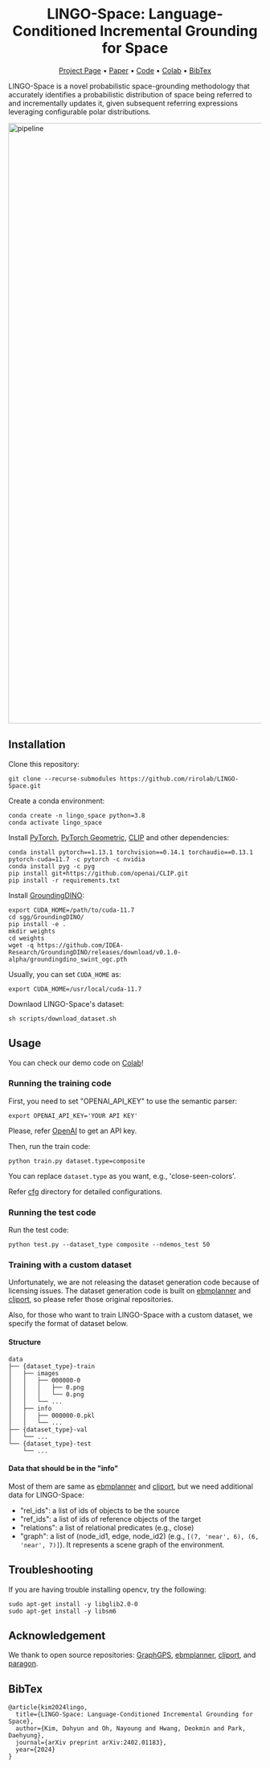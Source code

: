 <div align="center">
    <h1> <a>LINGO-Space: Language-Conditioned Incremental Grounding for Space</a></h1>

<p align="center">
  <a href="https://lingo-space.github.io">Project Page</a> •
  <a href="https://arxiv.org/abs/2402.01183">Paper</a> •
  <a href="https://github.com/rirolab/LINGO-Space">Code</a> •
  <a href="https://colab.research.google.com/drive/14Nl0sozJ3JpfwxkfwGk_0s8k8DOqTEVN?usp=sharing">Colab</a> •
  <a href="#bibtex">BibTex</a>
</p>

</div>


LINGO-Space is a novel probabilistic space-grounding methodology that accurately identifies a probabilistic distribution of space being referred to and incrementally updates it, given subsequent referring expressions leveraging configurable polar distributions.

<img width="1194" alt="pipeline" src="./assets/images/pipeline.jpg">
</details>


## Installation
Clone this repository:
```
git clone --recurse-submodules https://github.com/rirolab/LINGO-Space.git
```

Create a conda environment:
```
conda create -n lingo_space python=3.8
conda activate lingo_space
```

Install [PyTorch](https://pytorch.org/), [PyTorch Geometric](https://pytorch-geometric.readthedocs.io/en/latest/), [CLIP](https://github.com/openai/CLIP) and other dependencies:
```
conda install pytorch==1.13.1 torchvision==0.14.1 torchaudio==0.13.1 pytorch-cuda=11.7 -c pytorch -c nvidia
conda install pyg -c pyg
pip install git+https://github.com/openai/CLIP.git
pip install -r requirements.txt
```

Install [GroundingDINO](https://github.com/IDEA-Research/GroundingDINO):
```
export CUDA_HOME=/path/to/cuda-11.7
cd sgg/GroundingDINO/
pip install -e .
mkdir weights
cd weights
wget -q https://github.com/IDEA-Research/GroundingDINO/releases/download/v0.1.0-alpha/groundingdino_swint_ogc.pth
```

Usually, you can set `CUDA_HOME` as:
```
export CUDA_HOME=/usr/local/cuda-11.7
```

Downlaod LINGO-Space's dataset:
```
sh scripts/download_dataset.sh
```


## Usage
You can check our demo code on [Colab](https://colab.research.google.com/drive/14Nl0sozJ3JpfwxkfwGk_0s8k8DOqTEVN?usp=sharing)!

### Running the training code
First, you need to set "OPENAI_API_KEY" to use the semantic parser:
```
export OPENAI_API_KEY='YOUR API KEY'
```
Please, refer [OpenAI](https://openai.com/) to get an API key.

Then, run the train code:
```
python train.py dataset.type=composite
```

You can replace `dataset.type` as you want, e.g., 'close-seen-colors'.

Refer [cfg](./cfg) directory for detailed configurations.

### Running the test code
Run the test code:
```
python test.py --dataset_type composite --ndemos_test 50 
```


### Training with a custom dataset
Unfortunately, we are not releasing the dataset generation code because of licensing issues.
The dataset generation code is built on [ebmplanner](https://github.com/ayushjain1144/ebmplanner) and [cliport](https://github.com/cliport/cliport), so please refer those original repositories.

Also, for those who want to train LINGO-Space with a custom dataset, we specify the format of dataset below.

#### Structure
```
data
├── {dataset_type}-train
│   ├── images
│   │   ├── 000000-0
│   │   │   ├── 0.png
│   │   │   └── 0.png
│   │   └── ...
│   ├── info
│   │   ├── 000000-0.pkl
│   │   └── ...
├── {dataset_type}-val
│   └── ...
└── {dataset_type}-test
    └── ...
```

#### Data that should be in the "info"

Most of them are same as [ebmplanner](https://github.com/ayushjain1144/ebmplanner) and [cliport](https://github.com/cliport/cliport), but we need additional data for LINGO-Space:

* "rel_ids": a list of ids of objects to be the source
* "ref_ids": a list of ids of reference objects of the target
* "relations": a list of relational predicates (e.g., close)
* "graph": a list of (node_id1, edge, node_id2) (e.g., `[(7, 'near', 6), (6, 'near', 7)]`). It represents a scene graph of the environment.


## Troubleshooting
If you are having trouble installing opencv, try the following:
```
sudo apt-get install -y libglib2.0-0
sudo apt-get install -y libsm6
```

## Acknowledgement
We thank to open source repositories: [GraphGPS](https://github.com/rampasek/GraphGPS), [ebmplanner](https://github.com/ayushjain1144/ebmplanner), [cliport](https://github.com/cliport/cliport), and [paragon](https://github.com/1989Ryan/paragon).

## BibTex
```
@article{kim2024lingo,
  title={LINGO-Space: Language-Conditioned Incremental Grounding for Space},
  author={Kim, Dohyun and Oh, Nayoung and Hwang, Deokmin and Park, Daehyung},
  journal={arXiv preprint arXiv:2402.01183},
  year={2024}
}
``` 